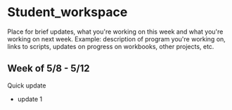 # Student_workspace
Place for brief updates, what you're working on this week and what you're working on next week.
Example: description of program you're working on, links to scripts, updates on progress on workbooks, other projects, etc.

## Week of 5/8 - 5/12
Quick update
* update 1
